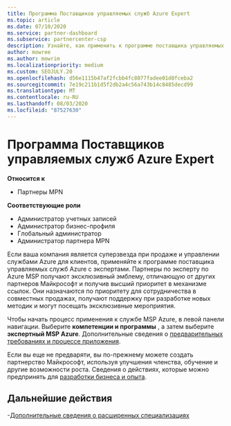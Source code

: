 ```yaml
---
title: Программа Поставщиков управляемых служб Azure Expert
ms.topic: article
ms.date: 07/10/2020
ms.service: partner-dashboard
ms.subservice: partnercenter-csp
description: Узнайте, как применить к программе поставщика управляемых служб Azure, которая будет выделяться от других партнеров, и получить высший приоритет в механизме ссылок.
author: mowree
ms.author: mowrim
ms.localizationpriority: medium
ms.custom: SEOJULY.20
ms.openlocfilehash: d56e1115b47af2fcbb4fc8077fadee01d8fceba2
ms.sourcegitcommit: 7e19c211b1d5f2db2a4c56a743b14c8485decd99
ms.translationtype: MT
ms.contentlocale: ru-RU
ms.lasthandoff: 08/03/2020
ms.locfileid: "87527630"
---
```

# <a name="azure-expert-managed-services-provider-program"></a>Программа Поставщиков управляемых служб Azure Expert

**Относится к**

- Партнеры MPN

**Соответствующие роли**

- Администратор учетных записей
- Администратор бизнес-профиля
- Глобальный администратор
- Администратор партнера MPN

Если ваша компания является суперзвезда при продаже и управлении службами Azure для клиентов, применяйте к программе поставщика управляемых служб Azure с экспертами. Партнеры по эксперту по Azure MSP получают эксклюзивный эмблему, отличающую от других партнеров Майкрософт и получив высший приоритет в механизме ссылок. Они назначаются по приоритету для сотрудничества в совместных продажах, получают поддержку при разработке новых методик и могут посещать эксклюзивные мероприятия.

Чтобы начать процесс применения к службе MSP Azure, в левой панели навигации. Выберите **компетенции и программы** , а затем выберите **экспертный MSP Azure**. Дополнительные сведения о [предварительных требованиях и процессе приложения](https://partner.microsoft.com/membership/azure-expert-msp). 

Если вы еще не предваряти, вы по-прежнему можете создать партнерство Майкрософт, используя улучшения членства, обучение и другие возможности роста.
Сведения о действиях, которые можно предпринять для [разработки бизнеса и опыта](https://partner.microsoft.com/membership/azure-expert-msp).

## <a name="next-steps"></a>Дальнейшие действия

-[Дополнительные сведения о расширенных специализациях](advanced-specializations.md)